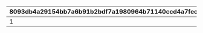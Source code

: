 |8093db4a29154bb7a6b91b2bdf7a1980964b71140ccd4a7fec70d629406d3165|7824c79af0646251a167db174c0e6d6a3128d18bab0db7eb26cb5a59da33bb06|e8fa3afbf4e631550e2e1793b27e0c90071e461f8a317fdd19b82848f91b27da|631b9ca60802df3310c81abff377f373a25fc64e3257e4caa2c17e5b83d2057c|
| --- | --- | --- | --- |
|1|2015-04-01 11:00:00|2015-04-01 10:00:00|500361|